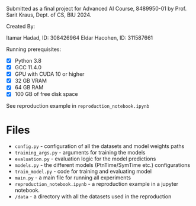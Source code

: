 Submitted as a final project for Advanced AI Course, 8489950-01 by Prof. Sarit Kraus, Dept. of CS, BIU 2024.

Created By:

Itamar Hadad, ID: 308426964
Eldar Hacohen, ID: 311587661

Running prerequisites:

- [x] Python 3.8
- [x] GCC 11.4.0
- [x] GPU with CUDA 10 or higher
- [x] 32 GB VRAM 
- [x] 64 GB RAM
- [x] 100 GB of free disk space

See reproduction example in `reproduction_notebook.ipynb`


# Files
- `config.py` - configuration of all the datasets and model weights paths
- `training_args.py` - arguments for training the models
- `evaluation.py` - evaluation logic for the model predictions
- `models.py` - the different models (PtnTime/SymTime etc.) configurations
- `train_model.py` - code for training and evaluating model
- `main.py` - a main file for running all experiments
- `reproduction_notebook.ipynb` - a reproduction example in a jupyter notebook.
- `/data` - a directory with all the datasets used in the reproduction
